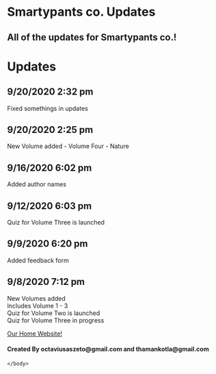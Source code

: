 # Smartypants co. Updates
## All of the updates for Smartypants co.!
<html>
    <head>
        <meta charset="utf-8">
        <title>Smartypants co. Updates</title>
    </head>
    <body>
      <h1>Updates</h1>
        <h2>9/20/2020 2:32 pm</h2>
        <p>Fixed somethings in updates</p>
        <h2>9/20/2020 2:25 pm</h2>
        <p>New Volume added - Volume Four - Nature</p>        
        <h2>9/16/2020 6:02 pm</h2>
        <p>Added author names</p>
        <h2>9/12/2020 6:03 pm</h2>
        <p>Quiz for Volume Three is launched</p>
        <h2>9/9/2020 6:20 pm</h2>
        <p>Added feedback form</p>
      <h2>9/8/2020 7:12 pm</h2>
      <p>New Volumes added<br>Includes Volume 1 - 3<br>Quiz for Volume Two is launched<br>Quiz for Volume Three in progress</p>
        <a href="https://octaviustheking.github.io/The-Smartypants-co.-Home-Website/">Our Home Website!</a> 
        <h4>Created By octaviusaszeto@gmail.com and thamankotla@gmail.com</h4>

       


    </body>
</html>
